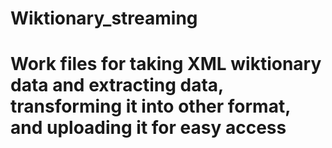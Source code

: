 # Wiktionary_streaming
# Work files for taking XML wiktionary data and extracting data, transforming it into other format, and uploading it for easy access
